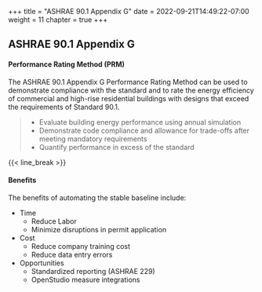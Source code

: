 +++
title = "ASHRAE 90.1 Appendix G"
date = 2022-09-21T14:49:22-07:00
weight = 11
chapter = true
+++

## ASHRAE 90.1 Appendix G

#### Performance Rating Method (PRM)

The ASHRAE 90.1 Appendix G Performance Rating Method can be used to demonstrate compliance with the standard and to rate the energy efficiency of commercial and high-rise residential buildings with designs that exceed the requirements of Standard 90.1. 

> - Evaluate building energy performance using annual simulation
> - Demonstrate code compliance and allowance for trade-offs after meeting mandatory requirements
> - Quantify performance in excess of the standard

{{< line_break >}}

#### Benefits

The benefits of automating the stable baseline include:
- Time
    - Reduce Labor
    - Minimize disruptions in permit application
 - Cost
   - Reduce company training cost
   - Reduce data entry errors
 - Opportunities
   - Standardized reporting (ASHRAE 229)
   - OpenStudio measure integrations